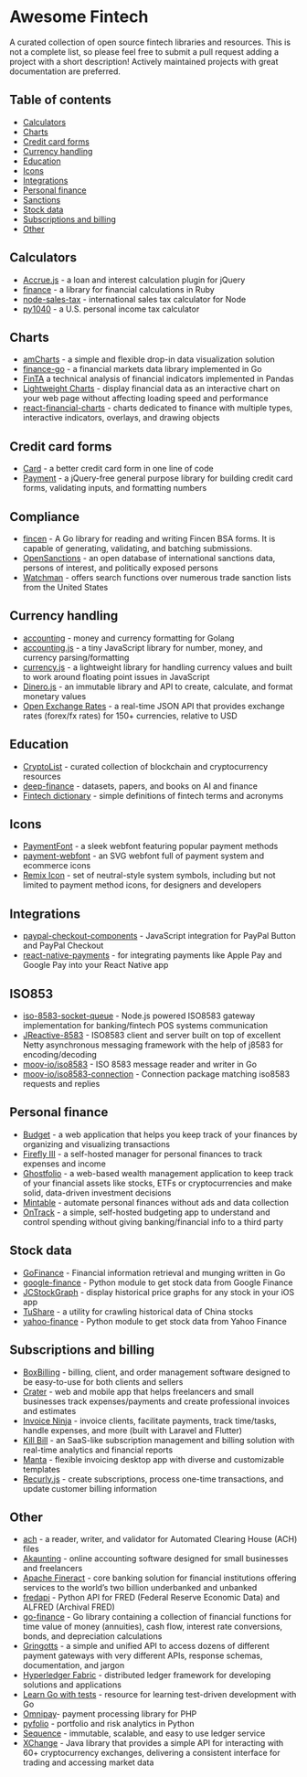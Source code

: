 # Awesome Fintech

A curated collection of open source fintech libraries and resources. This is not a complete list, so please feel free to submit a pull request adding a project with a short description! Actively maintained projects with great documentation are preferred.

## Table of contents
- [Calculators](#calculators)
- [Charts](#charts)
- [Credit card forms](#credit-card-forms)
- [Currency handling](#currency-handling)
- [Education](#education)
- [Icons](#icons)
- [Integrations](#integrations)
- [Personal finance](#personal-finance)
- [Sanctions](#sanctions)
- [Stock data](#stock-data)
- [Subscriptions and billing](#subscriptions-and-billing)
- [Other](#other)

## Calculators
- [Accrue.js](https://github.com/jpederson/Accrue.js) - a loan and interest calculation plugin for jQuery
- [finance](https://github.com/marksweston/finance) - a library for financial calculations in Ruby
- [node-sales-tax](https://github.com/valeriansaliou/node-sales-tax) - international sales tax calculator for Node
- [py1040](https://github.com/b-k/py1040) - a U.S. personal income tax calculator

## Charts
- [amCharts](https://github.com/amcharts/amcharts4) - a simple and flexible drop-in data visualization solution
- [finance-go](https://github.com/piquette/finance-go) - a financial markets data library implemented in Go
- [FinTA](https://github.com/peerchemist/finta) a technical analysis of financial indicators implemented in Pandas
- [Lightweight Charts](https://github.com/tradingview/lightweight-charts) - display financial data as an interactive chart on your web page without affecting loading speed and performance
- [react-financial-charts](https://github.com/reactivemarkets/react-financial-charts) - charts dedicated to finance with multiple types, interactive indicators, overlays, and drawing objects

## Credit card forms
- [Card](https://github.com/jessepollak/card) - a better credit card form in one line of code
- [Payment](https://github.com/jessepollak/payment) - a jQuery-free general purpose library for building credit card forms, validating inputs, and formatting numbers

## Compliance
- [fincen](https://github.com/moov-io/fincen) - A Go library for reading and writing Fincen BSA forms. It is capable of generating, validating, and batching submissions.
- [OpenSanctions](https://github.com/pudo/opensanctions) - an open database of international sanctions data, persons of interest, and politically exposed persons
- [Watchman](https://github.com/moov-io/watchman) - offers search functions over numerous trade sanction lists from the United States

## Currency handling
- [accounting](https://github.com/leekchan/accounting) - money and currency formatting for Golang
- [accounting.js](https://github.com/openexchangerates/accounting.js) -  a tiny JavaScript library for number, money, and currency parsing/formatting
- [currency.js](https://github.com/scurker/currency.js/) - a lightweight library for handling currency values and built to work around floating point issues in JavaScript
- [Dinero.js](https://github.com/dinerojs/dinero.js) - an immutable library and API to create, calculate, and format monetary values
- [Open Exchange Rates](https://github.com/wjcrowcroft/open-exchange-rates) - a real-time JSON API that provides exchange rates (forex/fx rates) for 150+ currencies, relative to USD

## Education
- [CryptoList](https://github.com/coinpride/CryptoList) - curated collection of blockchain and cryptocurrency resources
- [deep-finance](https://github.com/sangyx/deep-finance) - datasets, papers, and books on AI and finance
- [Fintech dictionary](https://github.com/moov-io/terms-dictionary) - simple definitions of fintech terms and acronyms

## Icons
- [PaymentFont](https://github.com/AlexanderPoellmann/PaymentFont) - a sleek webfont featuring popular payment methods
- [payment-webfont](https://github.com/orlandotm/payment-webfont) - an SVG webfont full of payment system and ecommerce icons
- [Remix Icon](https://github.com/Remix-Design/RemixIcon) - set of neutral-style system symbols, including but not limited to payment method icons, for designers and developers

## Integrations
- [paypal-checkout-components](https://github.com/paypal/paypal-checkout-components) - JavaScript integration for PayPal Button and PayPal Checkout
- [react-native-payments](https://github.com/naoufal/react-native-payments) - for integrating payments like Apple Pay and Google Pay into your React Native app

## ISO853
- [iso-8583-socket-queue](https://github.com/juks/iso-8583-socket-queue) - Node.js powered ISO8583 gateway implementation for banking/fintech POS systems communication
- [JReactive-8583](https://github.com/kpavlov/jreactive-8583) - ISO8583 client and server built on top of excellent Netty asynchronous messaging framework with the help of j8583 for encoding/decoding
- [moov-io/iso8583](https://github.com/moov-io/iso8583) - ISO 8583 message reader and writer in Go
- [moov-io/iso8583-connection](https://github.com/moov-io/iso8583-connection) - Connection package matching iso8583 requests and replies

## Personal finance
- [Budget](https://github.com/range-of-motion/budget) - a web application that helps you keep track of your finances by organizing and visualizing transactions
- [Firefly III](https://github.com/firefly-iii/firefly-iii) - a self-hosted manager for personal finances to track expenses and income
- [Ghostfolio](https://github.com/ghostfolio/ghostfolio) - a web-based wealth management application to keep track of your financial assets like stocks, ETFs or cryptocurrencies and make solid, data-driven investment decisions
- [Mintable](https://github.com/kevinschaich/mintable) - automate personal finances without ads and data collection
- [OnTrack](https://github.com/inoda/ontrack) - a simple, self-hosted budgeting app to understand and control spending without giving banking/financial info to a third party

## Stock data
- [GoFinance](https://github.com/aktau/gofinance) - Financial information retrieval and munging written in Go
- [google-finance](https://github.com/hongtaocai/googlefinance) - Python module to get stock data from Google Finance
- [JCStockGraph](https://github.com/jconst/JCStockGraph) - display historical price graphs for any stock in your iOS app
- [TuShare](https://github.com/waditu/tushare) - a utility for crawling historical data of China stocks
- [yahoo-finance](https://github.com/lukaszbanasiak/yahoo-finance) - Python module to get stock data from Yahoo Finance

## Subscriptions and billing
- [BoxBilling](https://github.com/boxbilling/boxbilling) - billing, client, and order management software designed to be easy-to-use for both clients and sellers
- [Crater](https://github.com/bytefury/crater) - web and mobile app that helps freelancers and small businesses track expenses/payments and create professional invoices and estimates
- [Invoice Ninja](https://github.com/invoiceninja/invoiceninja) - invoice clients, facilitate payments, track time/tasks, handle expenses, and more (built with Laravel and Flutter)
- [Kill Bill](https://github.com/killbill/killbill) - an SaaS-like subscription management and billing solution with real-time analytics and financial reports
- [Manta](https://github.com/hql287/Manta) - flexible invoicing desktop app with diverse and customizable templates
- [Recurly.js](https://github.com/recurly/recurly-js) - create subscriptions, process one-time transactions, and update customer billing information

## Other
- [ach](https://github.com/moov-io/ach) - a reader, writer, and validator for Automated Clearing House (ACH) files
- [Akaunting](https://github.com/akaunting/akaunting) - online accounting software designed for small businesses and freelancers
- [Apache Fineract](https://github.com/apache/fineract) - core banking solution for financial institutions offering services to the world’s two billion underbanked and unbanked
- [fredapi](https://github.com/mortada/fredapi) - Python API for FRED (Federal Reserve Economic Data) and ALFRED (Archival FRED)
- [go-finance](https://github.com/alpeb/go-finance) - Go library containing a collection of financial functions for time value of money (annuities), cash flow, interest rate conversions, bonds, and depreciation calculations
- [Gringotts](https://github.com/aviabird/gringotts) - a simple and unified API to access dozens of different payment gateways with very different APIs, response schemas, documentation, and jargon
- [Hyperledger Fabric](https://github.com/hyperledger/fabric) - distributed ledger framework for developing solutions and applications
- [Learn Go with tests](https://quii.gitbook.io/learn-go-with-tests) - resource for learning test-driven development with Go
- [Omnipay](https://github.com/thephpleague/omnipay)- payment processing library for PHP
- [pyfolio](https://github.com/quantopian/pyfolio) - portfolio and risk analytics in Python
- [Sequence](https://github.com/runopsio/sequence) - immutable, scalable, and easy to use ledger service
- [XChange](https://github.com/knowm/XChange) - Java library that provides a simple API for interacting with 60+ cryptocurrency exchanges, delivering a consistent interface for trading and accessing market data
